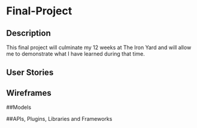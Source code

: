 # Final-Project

## Description
This final project will culminate my 12 weeks at The Iron Yard and will allow me to demonstrate what I have learned during that time.

## User Stories

## Wireframes

##Models

##APIs, Plugins, Libraries and Frameworks

